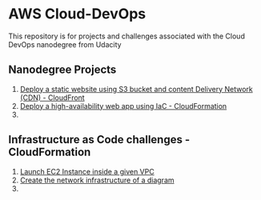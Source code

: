 # AWS Cloud-DevOps
This repository is for projects and challenges associated with the Cloud DevOps nanodegree from Udacity

## Nanodegree Projects
  1. [Deploy a static website using S3 bucket and content Delivery Network (CDN) - CloudFront](./Projects/Deploy%20a%20static%20website%20using%20S3%20bucket%20and%20CloudFront) 
  2. [Deploy a high-availability web app using IaC - CloudFormation](./Projects/Deploy%20a%20high-availability%20web%20app%20using%20CloudFormation)
  3. 
  
## Infrastructure as Code challenges - CloudFormation
  1. [Launch EC2 Instance inside a given VPC](./infrastructure-as-code-challenges/1-%20Create%20an%20EC2%20instance%20in%20a%20given%20VPC)
  2. [Create the network infrastructure of a diagram](./infrastructure-as-code-challenges/2-%20Create%20the%20network%20infrastructure%20of%20a%20diagram)
  3. 